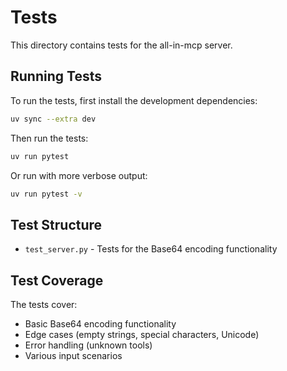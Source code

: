 # Tests

This directory contains tests for the all-in-mcp server.

## Running Tests

To run the tests, first install the development dependencies:

```bash
uv sync --extra dev
```

Then run the tests:

```bash
uv run pytest
```

Or run with more verbose output:

```bash
uv run pytest -v
```

## Test Structure

- `test_server.py` - Tests for the Base64 encoding functionality

## Test Coverage

The tests cover:

- Basic Base64 encoding functionality
- Edge cases (empty strings, special characters, Unicode)
- Error handling (unknown tools)
- Various input scenarios
